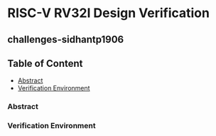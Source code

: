 # RISC-V RV32I Design Verification
## challenges-sidhantp1906

## Table of Content
- [Abstract](###Abstract)
- [Verification Environment](###Verification%20Environment)
### Abstract
### Verification Environment
